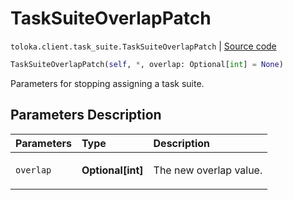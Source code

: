 # TaskSuiteOverlapPatch
`toloka.client.task_suite.TaskSuiteOverlapPatch` | [Source code](https://github.com/Toloka/toloka-kit/blob/v1.2.0.post1/src/client/task_suite.py#L112)

```python
TaskSuiteOverlapPatch(self, *, overlap: Optional[int] = None)
```

Parameters for stopping assigning a task suite.

## Parameters Description

| Parameters | Type | Description |
| :----------| :----| :-----------|
`overlap`|**Optional\[int\]**|<p>The new overlap value.</p>
